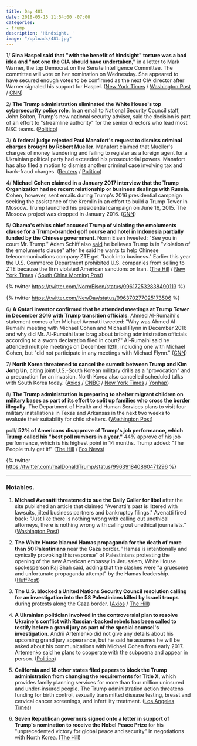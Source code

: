 ```yaml
---
title: Day 481
date: 2018-05-15 11:54:00 -07:00
categories:
- trump
description: 'Hindsight. '
image: "/uploads/481.jpg"
---
```


1/ **Gina Haspel said that "with the benefit of hindsight" torture was a bad idea and "not one the CIA should have undertaken,"** in a letter to Mark Warner, the top Democrat on the Senate Intelligence Committee. The committee will vote on her nomination on Wednesday. She appeared to have secured enough votes to be confirmed as the next CIA director after Warner signaled his support for Haspel. ([New York Times](https://www.nytimes.com/2018/05/15/us/politics/gina-haspel-cia-torture-letter-senate.html) / [Washington Post](https://www.washingtonpost.com/world/national-security/nominee-to-head-cia-says-agencys-post-911-interrogation-program-should-not-have-been-started/2018/05/15/a5a70142-5850-11e8-8836-a4a123c359ab_story.html) / [CNN](https://www.cnn.com/2018/05/15/politics/gina-haspel-mark-warner-letter/index.html))

2/ **The Trump administration eliminated the White House's top cybersecurity policy role**. In an email to National Security Council staff, John Bolton, Trump's new national security adviser, said the decision is part of an effort to "streamline authority" for the senior directors who lead most NSC teams. ([Politico](https://www.politico.com/story/2018/05/15/white-house-eliminates-cyber-adviser-post-542916))

3/ **A federal judge rejected Paul Manafort's request to dismiss criminal charges brought by Robert Mueller**. Manafort claimed that Mueller's charges of money laundering and failing to register as a foreign agent for a Ukrainian political party had exceeded his prosecutorial powers. Manafort has also filed a motion to dismiss another criminal case involving tax and bank-fraud charges. ([Reuters](https://www.reuters.com/article/us-usa-trump-russia/judge-refuses-to-dismiss-ex-trump-campaign-aide-manaforts-criminal-case-idUSKCN1IG3A5) / [Politico](https://www.politico.com/story/2018/05/15/manafort-mueller-indictment-590215))

4/ **Michael Cohen claimed in a January 2017 interview that the Trump Organization had no recent relationship or business dealings with Russia**. Cohen, however, sent emails during Trump's 2016 presidential campaign seeking the assistance of the Kremlin in an effort to build a Trump Tower in Moscow. Trump launched his presidential campaign on June 16, 2015. The Moscow project was dropped in January 2016. ([CNN](https://www.cnn.com/2018/05/15/politics/kfile-michael-cohen-russia-claim/index.html))

5/ **Obama's ethics chief accused Trump of violating the emoluments clause for a Trump-branded golf course and hotel in Indonesia partially funded by the Chinese government**. Norm Eisen tweeted: "See you in court Mr. Trump." Adam Schiff also [said](http://thehill.com/homenews/house/387723-schiff-trump-deal-with-zte-a-violation-of-the-emoluments-clause) he believes Trump is in "violation of the emoluments clause" after he said he wants to help Chinese telecommunications company ZTE get "back into business." Earlier this year the U.S. Commerce Department prohibited U.S. companies from selling to ZTE because the firm violated American sanctions on Iran. ([The Hill](http://thehill.com/homenews/administration/387699-obama-ethics-chief-accuses-trump-of-violating-emoluments-clause) / [New York Times](https://www.nytimes.com/2018/05/15/world/asia/trump-hotel-china-indonesia.html) / [South China Morning Post](http://www.scmp.com/news/asia/southeast-asia/article/2145808/trump-indonesia-project-latest-stop-chinas-belt-and-road))

{% twitter https://twitter.com/NormEisen/status/996172532838490113 %}

{% twitter https://twitter.com/NewDay/status/996370277025173506 %}

6/ **A Qatari investor confirmed that he attended meetings at Trump Tower in December 2016 with Trump transition officials**. Ahmed Al-Rumaihi's statement comes after Michael Avenatti tweeted: "Why was Ahmed Al-Rumaihi meeting with Michael Cohen and Michael Flynn in December 2016 and why did Mr. Al-Rumaihi later brag about bribing administration officials according to a sworn declaration filed in court?" Al-Rumaihi said he attended multiple meetings on December 12th, including one with Michael Cohen, but "did not participate in any meetings with Michael Flynn." ([CNN](https://www.cnn.com/2018/05/15/politics/qatari-investor-trump-tower-meetings-2016/index.html))

7/ **North Korea threatened to cancel the summit between Trump and Kim Jong Un**, citing joint U.S.-South Korean military drills as a "provocation" and a preparation for an invasion. North Korea also cancelled scheduled talks with South Korea today. ([Axios](https://www.axios.com/north-korea-threatens-to-cancel-trump-summit-f9eee700-97b4-4e68-9ccc-68d2745dd701.html) / [CNBC](https://www.cnbc.com/2018/05/15/north-korea-cancels-scheduled-meeting-with-south-korea-reports.html) / [New York Times](https://www.nytimes.com/2018/05/15/world/asia/north-korea-postpones-talks.html) / [Yonhap](http://english.yonhapnews.co.kr/news/2018/05/16/0200000000AEN20180516000500315.html))

8/ **The Trump administration is preparing to shelter migrant children on military bases as part of its effort to split up families who cross the border illegally**. The Department of Health and Human Services plans to visit four military installations in Texas and Arkansas in the next two weeks to evaluate their suitability for child shelters. ([Washington Post](https://www.washingtonpost.com/world/national-security/trump-administration-preparing-to-shelter-migrant-children-on-military-bases/2018/05/15/f8103356-584e-11e8-b656-a5f8c2a9295d_story.html))

poll/ **52% of Americans disapprove of Trump's job performance, which Trump called his "best poll numbers in a year."** 44% approve of his job performance, which is his highest point in 14 months. Trump added: "The People truly get it!" ([The Hill](http://thehill.com/homenews/administration/387731-trump-touts-poll-numbers-despite-made-up-stories-mueller-probe) / [Fox News](http://www.foxnews.com/politics/2018/05/14/trumps-rising-approval-rating-scrambles-dems-midterm-strategy.html))

{% twitter https://twitter.com/realDonaldTrump/status/996391840860471296 %}

---

### Notables.

1. **Michael Avenatti threatened to sue the Daily Caller for libel** after the site published an article that claimed "Avenatti's past is littered with lawsuits, jilted business partners and bankruptcy filings." Avenatti fired back: "Just like there is nothing wrong with calling out unethical attorneys, there is nothing wrong with calling out unethical journalists."  ([Washington Post](https://www.washingtonpost.com/news/the-fix/wp/2018/05/14/michael-avenatti-doubles-down-on-his-threat-to-sue-the-daily-caller/?utm_term=.e75248f52b44))

2. **The White House blamed Hamas propaganda for the death of more than 50 Palestinians** near the Gaza border. "Hamas is intentionally and cynically provoking this response" of Palestinians protesting the opening of the new American embassy in Jerusalem, White House spokesperson Raj Shah said, adding that the clashes were "a gruesome and unfortunate propaganda attempt" by the Hamas leadership. ([HuffPost](https://www.huffingtonpost.com/entry/white-house-gaza-protests-hamas_us_5afa854ae4b09a94524b958c))

3. **The U.S. blocked a United Nations Security Council resolution calling for an investigation into the 58 Palestinians killed by Israeli troops** during protests along the Gaza border. ([Axios](https://www.axios.com/trump-administration-israel-hamas-violence-investigation-53d5a1c8-1554-4422-89d9-690fb6b610cb.html) / [The Hill](http://thehill.com/homenews/administration/387718-us-blocks-adoption-of-un-security-council-statement-calling-for-probe))

4. **A Ukrainian politician involved in the controversial plan to resolve Ukraine's conflict with Russian-backed rebels has been called to testify before a grand jury as part of the special counsel's investigation**. Andrii Artemenko did not give any details about his upcoming grand jury appearance, but he said he assumes he will be asked about his communications with Michael Cohen from early 2017. Artemenko said he plans to cooperate with the subpoena and appear in person. ([Politico](https://www.politico.com/story/2018/05/14/mueller-probe-ukraine-peace-plan-585653))

5. **California and 18 other states filed papers to block the Trump administration from changing the requirements for Title X**, which provides family planning services for more than four million uninsured and under-insured people. The Trump administration action threatens funding for birth control, sexually transmitted disease testing, breast and cervical cancer screenings, and infertility treatment. ([Los Angeles Times](http://www.latimes.com/politics/essential/la-pol-ca-essential-politics-may-2018-california-leads-states-in-seeking-to-1526406185-htmlstory.html))

6. **Seven Republican governors signed onto a letter in support of Trump's nomination to receive the Nobel Peace Prize** for his "unprecedented victory for global peace and security" in negotiations with North Korea. ([The Hill](http://thehill.com/homenews/state-watch/387766-gop-governors-sign-letter-supporting-nobel-peace-prize-for-trump))
